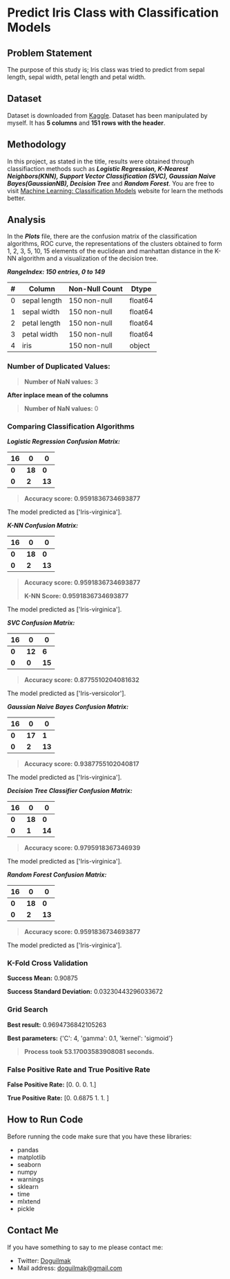 
#  Predict Iris Class with Classification Models


## Problem Statement

The purpose of this study is; Iris class was tried to predict from sepal length, sepal width, petal length and petal width.

## Dataset

Dataset is downloaded from [Kaggle](https://www.kaggle.com/uciml/iris).  Dataset has been manipulated by myself. It has **5 columns** and **151 rows with the header**.

## Methodology

In this project, as stated in the title, results were obtained through classifiaction methods such as ***Logistic Regression, K-Nearest Neighbors(KNN), Support Vector Classification (SVC), Gaussian Naive Bayes(GaussianNB), Decision Tree*** and ***Random Forest***.  You are free to visit [Machine Learning: Classification Models](https://medium.com/fuzz/machine-learning-classification-models-3040f71e2529) website for learn the methods better.

## Analysis

In the ***Plots*** file, there are the confusion matrix of the classification algorithms, ROC curve, the representations of the clusters obtained to form 1, 2, 3, 5, 10, 15 elements of the euclidean and manhattan distance in the K-NN algorithm and a visualization of the decision tree.

***RangeIndex: 150 entries, 0 to 149***

| # | Column | Non-Null Count | Dtype |
|--|--|--|--|
| 0 | sepal length | 150 non-null | float64
| 1 | sepal width | 150 non-null | float64
| 2 | petal length | 150 non-null | float64
| 3 | petal width | 150 non-null | float64
| 4 | iris | 150 non-null | object

### **Number of Duplicated Values:**

> **Number of NaN values:**   3  
 
**After inplace mean of the columns** 
> **Number of NaN values:**   0

### Comparing Classification Algorithms

***Logistic Regression Confusion Matrix:***

|16 | 0 | 0 |
|--|--|--|
| **0** | **18** | **0** |
| **0** | **2** | **13** |

> **Accuracy score: 0.9591836734693877**

The model predicted as ['Iris-virginica'].

***K-NN Confusion Matrix:***

|16 | 0 | 0 |
|--|--|--|
| **0** | **18** | **0** |
| **0** | **2** | **13** |

> **Accuracy score: 0.9591836734693877**
> 
> **K-NN Score: 0.9591836734693877**

The model predicted as ['Iris-virginica'].

***SVC Confusion Matrix:***

|16 | 0 | 0 |
|--|--|--|
| **0** | **12** | **6** |
| **0** | **0** | **15** |

> **Accuracy score: 0.8775510204081632**

The model predicted as ['Iris-versicolor'].

***Gaussian Naive Bayes Confusion Matrix:***

| 16 | 0 | 0 |
|--|--|--|
| **0** | **17** | **1** |
| **0** | **2** | **13** |

> **Accuracy score: 0.9387755102040817**

The model predicted as ['Iris-virginica'].

***Decision Tree Classifier Confusion Matrix:***

| 16 | 0 | 0 |
|--|--|--|
| **0** | **18** | **0** |
| **0** | **1** | **14** |

> **Accuracy score: 0.9795918367346939**

The model predicted as ['Iris-virginica'].

***Random Forest Confusion Matrix:***

| 16 | 0 | 0 |
|--|--|--|
| **0** | **18** | **0** |
| **0** | **2** | **13** |

> **Accuracy score: 0.9591836734693877**

The model predicted as ['Iris-virginica'].

### K-Fold Cross Validation

**Success Mean:**
 0.90875
 
**Success Standard Deviation:**
 0.03230443296033672

### Grid Search

**Best result:**
 0.9694736842105263
 
**Best parameters:**
{'C': 4, 'gamma': 0.1, 'kernel': 'sigmoid'}
 
> **Process took 53.17003583908081 seconds.**

### False Positive Rate and True Positive Rate

**False Positive Rate:**
[0. 0. 0. 1.]

**True Positive Rate:**
[0.     0.6875 1.     1.    ]


## How to Run Code

Before running the code make sure that you have these libraries:

 - pandas 
 - matplotlib
 - seaborn
 - numpy
 - warnings
 - sklearn
 - time
 - mlxtend
 - pickle
    
## Contact Me

If you have something to say to me please contact me: 

 - Twitter: [Doguilmak](https://twitter.com/Doguilmak)
 - Mail address: doguilmak@gmail.com
 

